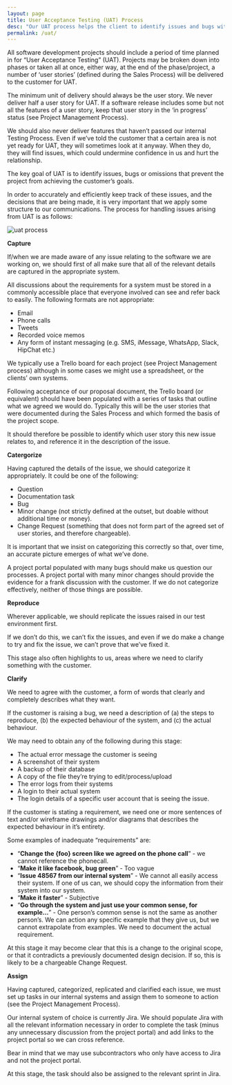 ```yaml
---
layout: page
title: User Acceptance Testing (UAT) Process
desc: "Our UAT process helps the client to identify issues and bugs with the software we have produced and provides a way for them to feed back to us"
permalink: /uat/
---
```


All software development projects should include a period of time planned in for “User Acceptance Testing” (UAT). Projects may be broken down into phases or taken all at once, either way, at the end of the phase/project, a number of ‘user stories’ (defined during the Sales Process) will be delivered to the customer for UAT.

The minimum unit of delivery should always be the user story. We never deliver half a user story for UAT. If a software release includes some but not all the features of a user story, keep that user story in the ‘in progress’ status (see Project Management Process). 

We should also never deliver features that haven’t passed our internal Testing Process. Even if we’ve told the customer that a certain area is not yet ready for UAT, they will sometimes look at it anyway. When they do, they will find issues, which could undermine confidence in us and hurt the relationship.

The key goal of UAT is to identify issues, bugs or omissions that prevent the project from achieving the customer’s goals.

In order to accurately and efficiently keep track of these issues, and the decisions that are being made, it is very important that we apply some structure to our communications. The process for handling issues arising from UAT is as follows:

![uat process](https://d4software.github.io/the-process/img/uat_process.PNG)

**Capture**

If/when we are made aware of any issue relating to the software we are working on, we should first of all make sure that all of the relevant details are captured in the appropriate system. 

All discussions about the requirements for a system must be stored in a commonly accessible place that everyone involved can see and refer back to easily. The following formats are not appropriate:

* Email
* Phone calls
* Tweets
* Recorded voice memos
* Any form of instant messaging (e.g. SMS, iMessage, WhatsApp, Slack, HipChat etc.)

We typically use a Trello board for each project (see Project Management process) although in some cases we might use a spreadsheet, or the clients’ own systems. 

Following acceptance of our proposal document, the Trello board (or equivalent) should have been populated with a series of tasks that outline what we agreed we would do. Typically this will be the user stories that were documented during the Sales Process and which formed the basis of the project scope.

It should therefore be possible to identify which user story this new issue relates to, and reference it in the description of the issue.

**Catergorize**

Having captured the details of the issue, we should categorize it appropriately. It could be one of the following:

* Question
* Documentation task
* Bug
* Minor change (not strictly defined at the outset, but doable without additional time or money).
* Change Request (something that does not form part of the agreed set of user stories, and therefore chargeable).

It is important that we insist on categorizing this correctly so that, over time, an accurate picture emerges of what we’ve done.

A project portal populated with many bugs should make us question our processes. A project portal with many minor changes should provide the evidence for a frank discussion with the customer. If we do not categorize effectively, neither of those things are possible.

**Reproduce**

Wherever applicable, we should replicate the issues raised in our test environment first.

If we don’t do this, we can’t fix the issues, and even if we do make a change to try and fix the issue, we can’t prove that we’ve fixed it.

This stage also often highlights to us, areas where we need to clarify something with the customer.

**Clarify**

We need to agree with the customer, a form of words that clearly and completely describes what they want.

If the customer is raising a bug, we need a description of (a) the steps to reproduce, (b) the expected behaviour of the system, and (c) the actual behaviour.

We may need to obtain any of the following during this stage:
* The actual error message the customer is seeing
* A screenshot of their system
* A backup of their database
* A copy of the file they’re trying to edit/process/upload
* The error logs from their systems
* A login to their actual system
* The login details of a specific user account that is seeing the issue.

If the customer is stating a requirement, we need one or more sentences of text and/or wireframe drawings and/or diagrams that describes the expected behaviour in it’s entirety.

Some examples of inadequate “requirements” are:
* “**Change the {foo} screen like we agreed on the phone call**” - we cannot reference the phonecall.
* “**Make it like facebook, bug green**” - Too vague
* “**Issue 48567 from our internal system**” - We cannot all easily access their system. If one of us can, we should copy the information from their system into our system.
* “**Make it faster**” - Subjective
* “**Go through the system and just use your common sense, for example…**” - One person’s common sense is not the same as another person’s. We can action any specific example that they give us, but we cannot extrapolate from examples. We need to document the actual requirement.

At this stage it may become clear that this is a change to the original scope, or that it contradicts a previously documented design decision. If so, this is likely to be a chargeable Change Request.

**Assign**

Having captured, categorized, replicated and clarified each issue, we must set up tasks in our internal systems and assign them to someone to action (see the Project Management Process). 

Our internal system of choice is currently Jira. We should populate Jira with all the relevant information necessary in order to complete the task (minus any unnecessary discussion from the project portal) and add links to the project portal so we can cross reference. 

Bear in mind that we may use subcontractors who only have access to Jira and not the project portal.

At this stage, the task should also be assigned to the relevant sprint in Jira.


